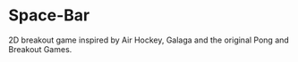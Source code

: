 # Space-Bar
2D breakout game inspired by Air Hockey, Galaga and the original Pong and Breakout Games.
